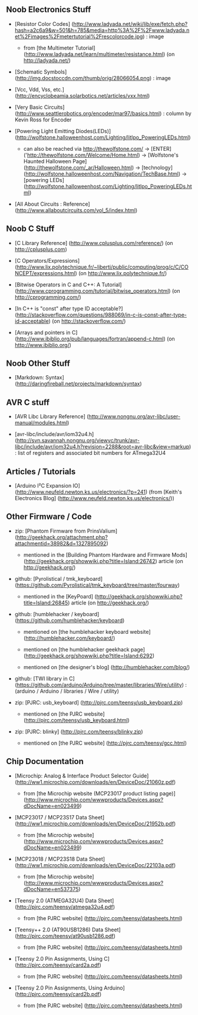 ## Noob Electronics Stuff

* [Resistor Color Codes]
  (http://www.ladyada.net/wiki/lib/exe/fetch.php?hash=a2c6a9&w=501&h=785&media=http%3A%2F%2Fwww.ladyada.net%2Fimages%2Fmetertutorial%2Frescolorcode.jpg)
  : image

	* from [the Multimeter Tutorial]
	  (http://www.ladyada.net/learn/multimeter/resistance.html)
	  (on <http://ladyada.net/>)

* [Schematic Symbols]
  (http://img.docstoccdn.com/thumb/orig/28066054.png)
  : image

* [Vcc, Vdd, Vss, etc.]
  (http://encyclobeamia.solarbotics.net/articles/vxx.html)

* [Very Basic Circuits]
  (http://www.seattlerobotics.org/encoder/mar97/basics.html)
  : column by Kevin Ross for Encoder

* [Powering Light Emitting Diodes(LEDs)]
  (http://wolfstone.halloweenhost.com/Lighting/litlpo_PoweringLEDs.html)

	* can also be reached via <http://thewolfstone.com/>
	  -> [ENTER] ('http://thewolfstone.com/Welcome/Home.html)
	  -> [Wolfstone's Haunted Halloween Page]
	     (http://thewolfstone.com/_ar/Halloween.html)
	  -> [technology]
	     (http://wolfstone.halloweenhost.com/Navigation/TechBase.html)
	  -> [powering LEDs]
	     (http://wolfstone.halloweenhost.com/Lighting/litlpo_PoweringLEDs.html)

* [All About Circuits : Reference]
  (http://www.allaboutcircuits.com/vol_5/index.html)


## Noob C Stuff

* [C Library Reference]
  (http://www.cplusplus.com/reference/)
  (on <http://cplusplus.com>)

* [C Operators/Expressions]
  (http://www.lix.polytechnique.fr/~liberti/public/computing/prog/c/C/CONCEPT/expressions.html)
  (on <http://www.lix.polytechnique.fr/>)

* [Bitwise Operators in C and C++: A Tutorial]
  (http://www.cprogramming.com/tutorial/bitwise_operators.html)
  (on <http://cprogramming.com/>)

* [In C++ is "const" after type ID acceptable?]
  (http://stackoverflow.com/questions/988069/in-c-is-const-after-type-id-acceptable)
  (on <http://stackoverflow.com/>)

* [Arrays and pointers in C]
  (http://www.ibiblio.org/pub/languages/fortran/append-c.html)
  (on <http://www.ibiblio.org/>)


## Noob Other Stuff

* [Markdown: Syntax]
  (http://daringfireball.net/projects/markdown/syntax)


## AVR C stuff

* [AVR Libc Library Reference]
  (http://www.nongnu.org/avr-libc/user-manual/modules.html)

* [avr-libc/include/avr/iom32u4.h]
  (http://svn.savannah.nongnu.org/viewvc/trunk/avr-libc/include/avr/iom32u4.h?revision=2288&root=avr-libc&view=markup)
  : list of registers and associated bit numbers for ATmega32U4


## Articles / Tutorials

* [Arduino I&sup2;C Expansion IO]
  (http://www.neufeld.newton.ks.us/electronics/?p=241)
  (from [Keith's Electronics Blog]
  (http://www.neufeld.newton.ks.us/electronics/))


## Other Firmware / Code

* zip: [Phantom Firmware from PrinsValium]
  (http://geekhack.org/attachment.php?attachmentid=38982&d=1327895092)

	* mentioned in the [Building Phantom Hardware and Firmware Mods]
	  (http://geekhack.org/showwiki.php?title=Island:26742)
	  article (on <http://geekhack.org/>)


* github: [Pyrolistical / tmk_keyboard]
  (https://github.com/Pyrolistical/tmk_keyboard/tree/master/fourway)

	* mentioned in the [KeyPoard]
	  (http://geekhack.org/showwiki.php?title=Island:26845)
	  article (on <http://geekhack.org/>)

* github: [humblehacker / keyboard]
  (https://github.com/humblehacker/keyboard)

	* mentioned on [the humblehacker keyboard website]
	  (http://humblehacker.com/keyboard/)

	* mentioned on [the humblehacker geekhack page]
	  (http://geekhack.org/showwiki.php?title=Island:6292)

	* mentioned on [the designer's blog]
	  (http://humblehacker.com/blog/)

* github: [TWI library in C]
  (https://github.com/arduino/Arduino/tree/master/libraries/Wire/utility)
  : (arduino / Arduino / libraries / Wire / utility)

* zip: [PJRC: usb_keyboard]
  (http://pjrc.com/teensy/usb_keyboard.zip)

	* mentioned on [the PJRC website]
	  (http://pjrc.com/teensy/usb_keyboard.html)

* zip: [PJRC: blinky]
  (http://pjrc.com/teensy/blinky.zip)

	* mentioned on [the PJRC website]
	  (http://pjrc.com/teensy/gcc.html)


## Chip Documentation

* [Microchip: Analog & Interface Product Selector Guide]
  (http://ww1.microchip.com/downloads/en/DeviceDoc/21060z.pdf)

	* from [the Microchip website (MCP23017 product listing page)]
	  (http://www.microchip.com/wwwproducts/Devices.aspx?dDocName=en023499)

* [MCP23017 / MCP23S17 Data Sheet]
  (http://ww1.microchip.com/downloads/en/DeviceDoc/21952b.pdf)

	* from [the Microchip website]
	  (http://www.microchip.com/wwwproducts/Devices.aspx?dDocName=en023499)

* [MCP23018 / MCP23S18 Data Sheet]
  (http://ww1.microchip.com/downloads/en/DeviceDoc/22103a.pdf)

	* from [the Microchip website]
	  (http://www.microchip.com/wwwproducts/Devices.aspx?dDocName=en537375)

* [Teensy 2.0 (ATMEGA32U4) Data Sheet]
  (http://pjrc.com/teensy/atmega32u4.pdf)

	* from [the PJRC website]
	  (http://pjrc.com/teensy/datasheets.html)

* [Teensy++ 2.0 (AT90USB1286) Data Sheet]
  (http://pjrc.com/teensy/at90usb1286.pdf)

	* from [the PJRC website]
	  (http://pjrc.com/teensy/datasheets.html)

* [Teensy 2.0 Pin Assignments, Using C]
  (http://pjrc.com/teensy/card2a.pdf)

	* from [the PJRC website]
	  (http://pjrc.com/teensy/datasheets.html)

* [Teensy 2.0 Pin Assignments, Using Arduino]
  (http://pjrc.com/teensy/card2b.pdf)

	* from [the PJRC website]
	  (http://pjrc.com/teensy/datasheets.html)

